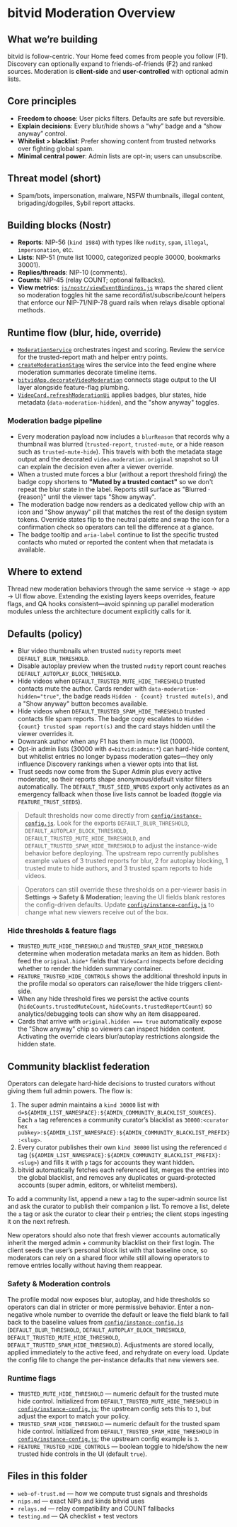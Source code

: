 # bitvid Moderation Overview

## What we’re building
bitvid is follow-centric. Your Home feed comes from people you follow (F1). Discovery can optionally expand to friends-of-friends (F2) and ranked sources. Moderation is **client-side** and **user-controlled** with optional admin lists.

## Core principles
- **Freedom to choose**: User picks filters. Defaults are safe but reversible.
- **Explain decisions**: Every blur/hide shows a “why” badge and a “show anyway” control.
- **Whitelist > blacklist**: Prefer showing content from trusted networks over fighting global spam.
- **Minimal central power**: Admin lists are opt-in; users can unsubscribe.

## Threat model (short)
- Spam/bots, impersonation, malware, NSFW thumbnails, illegal content, brigading/dogpiles, Sybil report attacks.

## Building blocks (Nostr)
- **Reports**: NIP-56 (`kind 1984`) with types like `nudity`, `spam`, `illegal`, `impersonation`, etc.
- **Lists**: NIP-51 (mute list 10000, categorized people 30000, bookmarks 30001).
- **Replies/threads**: NIP-10 (comments).
- **Counts**: NIP-45 (relay COUNT; optional fallbacks).
- **View metrics**: [`js/nostr/viewEventBindings.js`](../../js/nostr/viewEventBindings.js) wraps the shared client so moderation
  toggles hit the same record/list/subscribe/count helpers that enforce our NIP-71/NIP-78 guard rails when relays disable optional
  methods.

## Runtime flow (blur, hide, override)
- [`ModerationService`](../../js/services/moderationService.js) orchestrates ingest and scoring. Review the service for the trusted-report math and helper entry points.
- [`createModerationStage`](../../js/feedEngine/stages.js) wires the service into the feed engine where moderation summaries decorate timeline items.
- [`bitvidApp.decorateVideoModeration`](../../js/app.js) connects stage output to the UI layer alongside feature-flag plumbing.
- [`VideoCard.refreshModerationUi`](../../js/ui/components/VideoCard.js) applies badges, blur states, hide metadata (`data-moderation-hidden`), and the "show anyway" toggles.

### Moderation badge pipeline

- Every moderation payload now includes a `blurReason` that records why a thumbnail was blurred (`trusted-report`, `trusted-mute`, or a hide reason such as `trusted-mute-hide`). This travels with both the metadata stage output and the decorated `video.moderation.original` snapshot so UI can explain the decision even after a viewer override.
- When a trusted mute forces a blur (without a report threshold firing) the badge copy shortens to **"Muted by a trusted contact"** so we don't repeat the blur state in the label. Reports still surface as "Blurred · {reason}" until the viewer taps "Show anyway".
- The moderation badge now renders as a dedicated yellow chip with an icon and "Show anyway" pill that matches the rest of the design system tokens. Override states flip to the neutral palette and swap the icon for a confirmation check so operators can tell the difference at a glance.
- The badge tooltip and `aria-label` continue to list the specific trusted contacts who muted or reported the content when that metadata is available.

## Where to extend
Thread new moderation behaviors through the same service → stage → app → UI flow above. Extending the existing layers keeps overrides, feature flags, and QA hooks consistent—avoid spinning up parallel moderation modules unless the architecture document explicitly calls for it.

## Defaults (policy)
- Blur video thumbnails when trusted `nudity` reports meet `DEFAULT_BLUR_THRESHOLD`.
- Disable autoplay preview when the trusted `nudity` report count reaches `DEFAULT_AUTOPLAY_BLOCK_THRESHOLD`.
- Hide videos when `DEFAULT_TRUSTED_MUTE_HIDE_THRESHOLD` trusted contacts mute the author. Cards render with `data-moderation-hidden="true"`, the badge reads `Hidden · {count} trusted mute(s)`, and a "Show anyway" button becomes available.
- Hide videos when `DEFAULT_TRUSTED_SPAM_HIDE_THRESHOLD` trusted contacts file spam reports. The badge copy escalates to `Hidden · {count} trusted spam report(s)` and the card stays hidden until the viewer overrides it.
- Downrank author when any F1 has them in mute list (10000).
- Opt-in admin lists (30000 with `d=bitvid:admin:*`) can hard-hide content, but whitelist entries no longer bypass moderation gates—they only influence Discovery rankings when a viewer opts into that list.
- Trust seeds now come from the Super Admin plus every active moderator, so their reports shape anonymous/default visitor filters automatically. The `DEFAULT_TRUST_SEED_NPUBS` export only activates as an emergency fallback when those live lists cannot be loaded (toggle via `FEATURE_TRUST_SEEDS`).

> Default thresholds now come directly from [`config/instance-config.js`](../../config/instance-config.js). Look for the exports `DEFAULT_BLUR_THRESHOLD`, `DEFAULT_AUTOPLAY_BLOCK_THRESHOLD`, `DEFAULT_TRUSTED_MUTE_HIDE_THRESHOLD`, and `DEFAULT_TRUSTED_SPAM_HIDE_THRESHOLD` to adjust the instance-wide behavior before deploying. The upstream repo currently publishes example values of 3 trusted reports for blur, 2 for autoplay blocking, 1 trusted mute to hide authors, and 3 trusted spam reports to hide videos.

> Operators can still override these thresholds on a per-viewer basis in **Settings → Safety & Moderation**; leaving the UI fields blank restores the config-driven defaults. Update [`config/instance-config.js`](../../config/instance-config.js) to change what new viewers receive out of the box.

### Hide thresholds & feature flags

- `TRUSTED_MUTE_HIDE_THRESHOLD` and `TRUSTED_SPAM_HIDE_THRESHOLD` determine when moderation metadata marks an item as hidden. Both feed the `original.hide*` fields that `VideoCard` inspects before deciding whether to render the hidden summary container.
- `FEATURE_TRUSTED_HIDE_CONTROLS` shows the additional threshold inputs in the profile modal so operators can raise/lower the hide triggers client-side.
- When any hide threshold fires we persist the active counts (`hideCounts.trustedMuteCount`, `hideCounts.trustedReportCount`) so analytics/debugging tools can show why an item disappeared.
- Cards that arrive with `original.hidden === true` automatically expose the "Show anyway" chip so viewers can inspect hidden content. Activating the override clears blur/autoplay restrictions alongside the hidden state.

## Community blacklist federation

Operators can delegate hard-hide decisions to trusted curators without giving them full admin powers. The flow is:

1. The super admin maintains a `kind 30000` list with `d=${ADMIN_LIST_NAMESPACE}:${ADMIN_COMMUNITY_BLACKLIST_SOURCES}`. Each `a` tag references a community curator’s blacklist as `30000:<curator hex pubkey>:${ADMIN_LIST_NAMESPACE}:${ADMIN_COMMUNITY_BLACKLIST_PREFIX}:<slug>`.
2. Every curator publishes their own `kind 30000` list using the referenced `d` tag (`${ADMIN_LIST_NAMESPACE}:${ADMIN_COMMUNITY_BLACKLIST_PREFIX}:<slug>`) and fills it with `p` tags for accounts they want hidden.
3. bitvid automatically fetches each referenced list, merges the entries into the global blacklist, and removes any duplicates or guard-protected accounts (super admin, editors, or whitelist members).

To add a community list, append a new `a` tag to the super-admin source list and ask the curator to publish their companion `p` list. To remove a list, delete the `a` tag or ask the curator to clear their `p` entries; the client stops ingesting it on the next refresh.

New operators should also note that fresh viewer accounts automatically inherit the merged admin + community blacklist on their first login. The client seeds the user’s personal block list with that baseline once, so moderators can rely on a shared floor while still allowing operators to remove entries locally without having them reappear.

### Safety & Moderation controls

The profile modal now exposes blur, autoplay, and hide thresholds so operators can dial in stricter or more permissive behavior. Enter a non-negative whole number to override the default or leave the field blank to fall back to the baseline values from [`config/instance-config.js`](../../config/instance-config.js) (`DEFAULT_BLUR_THRESHOLD`, `DEFAULT_AUTOPLAY_BLOCK_THRESHOLD`, `DEFAULT_TRUSTED_MUTE_HIDE_THRESHOLD`, `DEFAULT_TRUSTED_SPAM_HIDE_THRESHOLD`). Adjustments are stored locally, applied immediately to the active feed, and rehydrate on every load. Update the config file to change the per-instance defaults that new viewers see.

### Runtime flags

- `TRUSTED_MUTE_HIDE_THRESHOLD` — numeric default for the trusted mute hide control. Initialized from `DEFAULT_TRUSTED_MUTE_HIDE_THRESHOLD` in [`config/instance-config.js`](../../config/instance-config.js); the upstream config sets this to `1`, but adjust the export to match your policy.
- `TRUSTED_SPAM_HIDE_THRESHOLD` — numeric default for the trusted spam hide control. Initialized from `DEFAULT_TRUSTED_SPAM_HIDE_THRESHOLD` in [`config/instance-config.js`](../../config/instance-config.js); the upstream config example is `3`.
- `FEATURE_TRUSTED_HIDE_CONTROLS` — boolean toggle to hide/show the new trusted hide controls in the UI (default `true`).

## Files in this folder
- `web-of-trust.md` — how we compute trust signals and thresholds
- `nips.md` — exact NIPs and kinds bitvid uses
- `relays.md` — relay compatibility and COUNT fallbacks
- `testing.md` — QA checklist + test vectors
